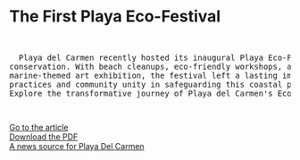<h1>The First Playa Eco-Festival</h1>
<pre>
<p style="width:100%; font size:20px">
  Playa del Carmen recently hosted its inaugural Playa Eco-Festival, a three-day event dedicated to ocean <br>conservation. With beach cleanups, eco-friendly workshops, and a captivating <br>marine-themed art exhibition, the festival left a lasting impact, inspiring sustainable <br>practices and community unity in safeguarding this coastal paradise. <br>Explore the transformative journey of Playa del Carmen's Eco-Festival and its enduring legacy.
</p>
</pre>

<p><a href="/story.html" target="_self">Go to the article</a><br>
  <a href="/First Playa Eco-Festival.pdf" target="_self">Download the PDF</a><br>
  <a href="https://riviera-maya-news.com/" target="_blank">A news source for Playa Del Carmen</a>
</p>
